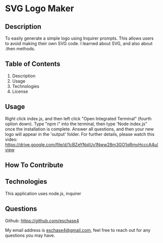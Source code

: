 # SVG Logo Maker
    
        

## Description  
    
To easily generate a simple logo using Inquirer prompts.
This allows users to avoid making their own SVG code.
I learned about SVG, and also about .then methods.
    
    
## Table of Contents
1. Description
2. Usage
3. Technologies
4. License

## Usage

Right click index.js, and then left click "Open Integrated Terminal" (fourth option down). Type "npm i" into the terminal, then type 'Node index.js" once the installation is complete. Answer all questions, and then your new logo will appear in the 'output' folder. For further details, please watch this video: https://drive.google.com/file/d/1cBZeYNqIUv1Nww28m3GO1qRmyHcccA4u/view

## How To Contribute



## Technologies

This application uses node.js, inquirer 

## Questions

Github: https://github.com/eschase4

My email address is eschase4@gmail.com, feel free to reach out for any questions you may have.
